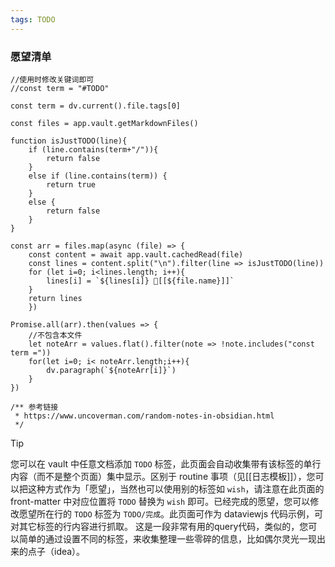 ```yaml
---
tags: TODO
---
```


### 愿望清单

```dataviewjs
//使用时修改关键词即可 
//const term = "#TODO" 

const term = dv.current().file.tags[0]

const files = app.vault.getMarkdownFiles() 

function isJustTODO(line){
	if (line.contains(term+"/")){
		return false
	}
	else if (line.contains(term)) {
		return true
	}
	else {
		return false
	}
}

const arr = files.map(async (file) => {
	const content = await app.vault.cachedRead(file)
	const lines = content.split("\n").filter(line => isJustTODO(line))
	for (let i=0; i<lines.length; i++){
		lines[i] = `${lines[i]} 🔗[[${file.name}]]`
	}
	return lines
	}) 

Promise.all(arr).then(values => {
    //不包含本文件
    let noteArr = values.flat().filter(note => !note.includes("const term ="))
    for(let i=0; i< noteArr.length;i++){
        dv.paragraph(`${noteArr[i]}`)
    }
})

/** 参考链接
 * https://www.uncoverman.com/random-notes-in-obsidian.html
 */

```

>[!tip]
>您可以在 vault 中任意文档添加 `TODO` 标签，此页面会自动收集带有该标签的单行内容（而不是整个页面）集中显示。区别于 routine 事项（见[[日志模板]]），您可以把这种方式作为「愿望」，当然也可以使用别的标签如 `wish`，请注意在此页面的 front-matter 中对应位置将 `TODO` 替换为 `wish` 即可。已经完成的愿望，您可以修改愿望所在行的 `TODO` 标签为 `TODO/完成`。此页面可作为 dataviewjs 代码示例，可对其它标签的行内容进行抓取。
>这是一段非常有用的query代码，类似的，您可以简单的通过设置不同的标签，来收集整理一些零碎的信息，比如偶尔灵光一现出来的点子（idea）。


